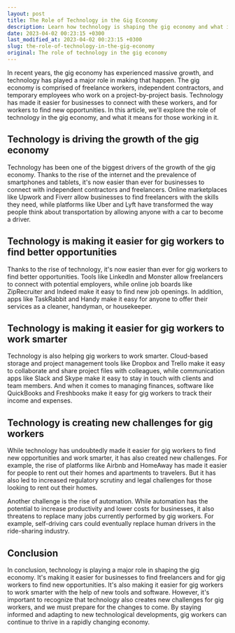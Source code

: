 ```yaml
---
layout: post
title: The Role of Technology in the Gig Economy
description: Learn how technology is shaping the gig economy and what it means for those working in it.
date: 2023-04-02 00:23:15 +0300
last_modified_at: 2023-04-02 00:23:15 +0300
slug: the-role-of-technology-in-the-gig-economy
original: The role of technology in the gig economy
---
```

In recent years, the gig economy has experienced massive growth, and technology has played a major role in making that happen. The gig economy is comprised of freelance workers, independent contractors, and temporary employees who work on a project-by-project basis. Technology has made it easier for businesses to connect with these workers, and for workers to find new opportunities. In this article, we'll explore the role of technology in the gig economy, and what it means for those working in it.

## Technology is driving the growth of the gig economy

Technology has been one of the biggest drivers of the growth of the gig economy. Thanks to the rise of the internet and the prevalence of smartphones and tablets, it's now easier than ever for businesses to connect with independent contractors and freelancers. Online marketplaces like Upwork and Fiverr allow businesses to find freelancers with the skills they need, while platforms like Uber and Lyft have transformed the way people think about transportation by allowing anyone with a car to become a driver.

## Technology is making it easier for gig workers to find better opportunities

Thanks to the rise of technology, it's now easier than ever for gig workers to find better opportunities. Tools like LinkedIn and Monster allow freelancers to connect with potential employers, while online job boards like ZipRecruiter and Indeed make it easy to find new job openings. In addition, apps like TaskRabbit and Handy make it easy for anyone to offer their services as a cleaner, handyman, or housekeeper.

## Technology is making it easier for gig workers to work smarter

Technology is also helping gig workers to work smarter. Cloud-based storage and project management tools like Dropbox and Trello make it easy to collaborate and share project files with colleagues, while communication apps like Slack and Skype make it easy to stay in touch with clients and team members. And when it comes to managing finances, software like QuickBooks and Freshbooks make it easy for gig workers to track their income and expenses.

## Technology is creating new challenges for gig workers

While technology has undoubtedly made it easier for gig workers to find new opportunities and work smarter, it has also created new challenges. For example, the rise of platforms like Airbnb and HomeAway has made it easier for people to rent out their homes and apartments to travelers. But it has also led to increased regulatory scrutiny and legal challenges for those looking to rent out their homes.

Another challenge is the rise of automation. While automation has the potential to increase productivity and lower costs for businesses, it also threatens to replace many jobs currently performed by gig workers. For example, self-driving cars could eventually replace human drivers in the ride-sharing industry.

## Conclusion

In conclusion, technology is playing a major role in shaping the gig economy. It's making it easier for businesses to find freelancers and for gig workers to find new opportunities. It's also making it easier for gig workers to work smarter with the help of new tools and software. However, it's important to recognize that technology also creates new challenges for gig workers, and we must prepare for the changes to come. By staying informed and adapting to new technological developments, gig workers can continue to thrive in a rapidly changing economy.